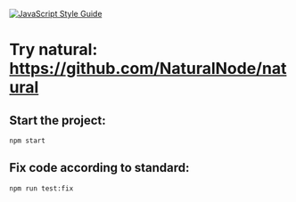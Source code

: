 [![JavaScript Style Guide](https://img.shields.io/badge/code_style-standard-brightgreen.svg)](https://standardjs.com)

# Try natural: https://github.com/NaturalNode/natural

## Start the project:

    npm start

## Fix code according to standard:

    npm run test:fix
